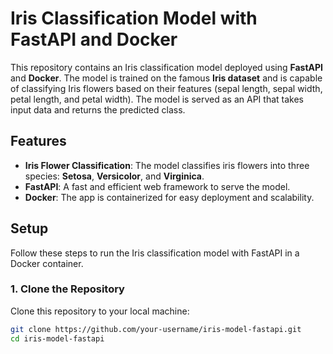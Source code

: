 # Iris Classification Model with FastAPI and Docker

This repository contains an Iris classification model deployed using **FastAPI** and **Docker**. The model is trained on the famous **Iris dataset** and is capable of classifying Iris flowers based on their features (sepal length, sepal width, petal length, and petal width). The model is served as an API that takes input data and returns the predicted class.

## Features

- **Iris Flower Classification**: The model classifies iris flowers into three species: **Setosa**, **Versicolor**, and **Virginica**.
- **FastAPI**: A fast and efficient web framework to serve the model.
- **Docker**: The app is containerized for easy deployment and scalability.

## Setup

Follow these steps to run the Iris classification model with FastAPI in a Docker container.

### 1. Clone the Repository

Clone this repository to your local machine:

```bash
git clone https://github.com/your-username/iris-model-fastapi.git
cd iris-model-fastapi
